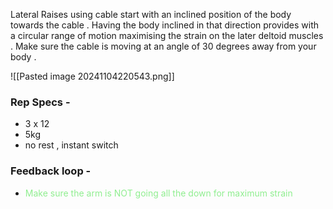 
Lateral Raises using cable start with an inclined position of the body towards the cable .  Having the body inclined in that direction provides with a circular range of motion maximising the strain on the later deltoid muscles . Make sure the cable is moving at an angle of 30 degrees away from your body . 

![[Pasted image 20241104220543.png]]


### Rep Specs - 
- 3 x 12 
- 5kg 
- no rest , instant switch 


### Feedback loop - 
- <span style="color:lightgreen"> Make sure the arm is NOT going all the down for maximum strain </span>
